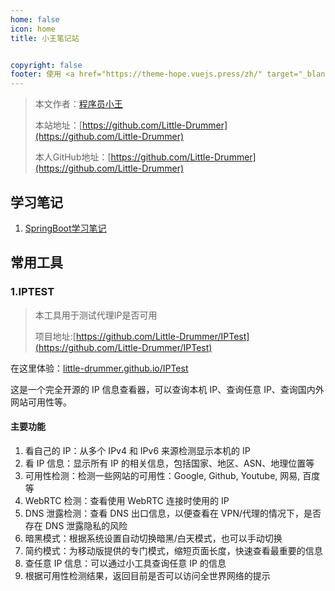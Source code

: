 ```yaml
---
home: false
icon: home
title: 小王笔记站


copyright: false
footer: 使用 <a href="https://theme-hope.vuejs.press/zh/" target="_blank">VuePress Theme Hope</a> 主题 | MIT 协议, 版权所有 © 2019-present Mr.Hope
---
```


> 本文作者：[程序员小王](https://github.com/Little-Drummer)
>
> 本站地址：[https://github.com/Little-Drummer](https://github.com/Little-Drummer)
>
> 本人GitHub地址：[https://github.com/Little-Drummer](https://github.com/Little-Drummer)
>

## 学习笔记

1. [SpringBoot学习笔记](studyNotes/SpringBoot笔记.md)


## 常用工具

### 1.IPTEST

> 本工具用于测试代理IP是否可用
>
> 项目地址:[https://github.com/Little-Drummer/IPTest](https://github.com/Little-Drummer/IPTest)
>

在这里体验：[little-drummer.github.io/IPTest](https://little-drummer.github.io/IPTest/)

这是一个完全开源的 IP 信息查看器，可以查询本机 IP、查询任意 IP、查询国内外网站可用性等。

#### 主要功能

1. 看自己的 IP：从多个 IPv4 和 IPv6 来源检测显示本机的 IP
2. 看 IP 信息：显示所有 IP 的相关信息，包括国家、地区、ASN、地理位置等
3. 可用性检测：检测一些网站的可用性：Google, Github, Youtube, 网易, 百度等
4. WebRTC 检测：查看使用 WebRTC 连接时使用的 IP
5. DNS 泄露检测：查看 DNS 出口信息，以便查看在 VPN/代理的情况下，是否存在 DNS 泄露隐私的风险
6. 暗黑模式：根据系统设置自动切换暗黑/白天模式，也可以手动切换
7. 简约模式：为移动版提供的专门模式，缩短页面长度，快速查看最重要的信息
8. 查任意 IP 信息：可以通过小工具查询任意 IP 的信息
9. 根据可用性检测结果，返回目前是否可以访问全世界网络的提示





















